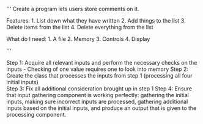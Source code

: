 '''
Create a program lets users store comments on it. 

Features: 
    1. List down what they have written
    2. Add things to the list
    3. Delete items from the list
    4. Delete everything from the list

What do I need:
    1. A file
    2. Memory
    3. Controls
    4. Display

'''


Step 1: Acquire all relevant inputs and perform the necessary checks on the inputs              - Checking of one value requires one to look into memory
Step 2: Create the class that processes the inputs from step 1 (processing all four initial inputs)                            
Step 3: Fix all additional consideration brought up in step 1
Step 4: Ensure that input gathering component is working perfectly: gathering the initial inputs, making sure incorrect inputs are processed, gathering additional inputs based on the initial inputs, and produce an output that is given to the processing component.
